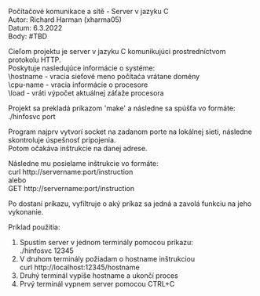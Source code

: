 Počítačové komunikace a sítě - Server v jazyku C <br />
Autor: Richard Harman (xharma05) <br />
Datum: 6.3.2022 <br />
Body: #TBD <br />


Cieľom projektu je server v jazyku C komunikujúci prostredníctvom protokolu HTTP. <br />
Poskytuje nasledujúce informácie o systéme: <br />
 \hostname - vracia sieťové meno počítaća vrátane domény <br />
 \cpu-name - vracia informácie o procesore <br />
 \load     - vráti výpočet aktuálnej záťaže procesora <br />

Projekt sa prekladá príkazom 'make' a následne sa spúšťa vo formáte: <br />
./hinfosvc port <br />

Program najprv vytvorí socket na zadanom porte na lokálnej sieti, následne skontroluje úspešnosť pripojenia. <br />
Potom očakáva inštrukcie na danej adrese. <br />

Následne mu posielame inštrukcie vo formáte: <br />
 curl http://servername:port/instruction <br />
alebo <br /> 
 GET http://servername:port/instruction <br />

Po dostaní príkazu, vyfiltruje o aký príkaz sa jedná a zavolá funkciu na jeho vykonanie. <br />


Príklad použitia: <br />
1. Spustím server v jednom terminály pomocou príkazu:  <br />
 ./hinfosvc 12345 <br />
2. V druhom terminály požiadam o hostname inštrukciou  <br />
 curl http://localhost:12345/hostname <br />
3. Druhý terminál vypíše hostname a ukončí proces <br />
4. Prvý terminál vypnem server pomocou CTRL+C
